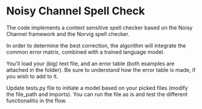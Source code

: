# Noisy Channel Spell Check #

The code implements a context sensitive spell checker based on the Noisy Channel 
framework and the Norvig spell checker.

In order to determine the best correction, the algorithm will integrate the common error matrix, combined with a trained language model.

You'll load your (big) text file, and an error table (both examples are attached in the folder). Be sure to understand how the error table is made, if you wish to add to it.

Update tests.py file to initiate a model based on your picked files (modify the file_path and imports). You can run the file as is and test the different functionalitis in the flow.
